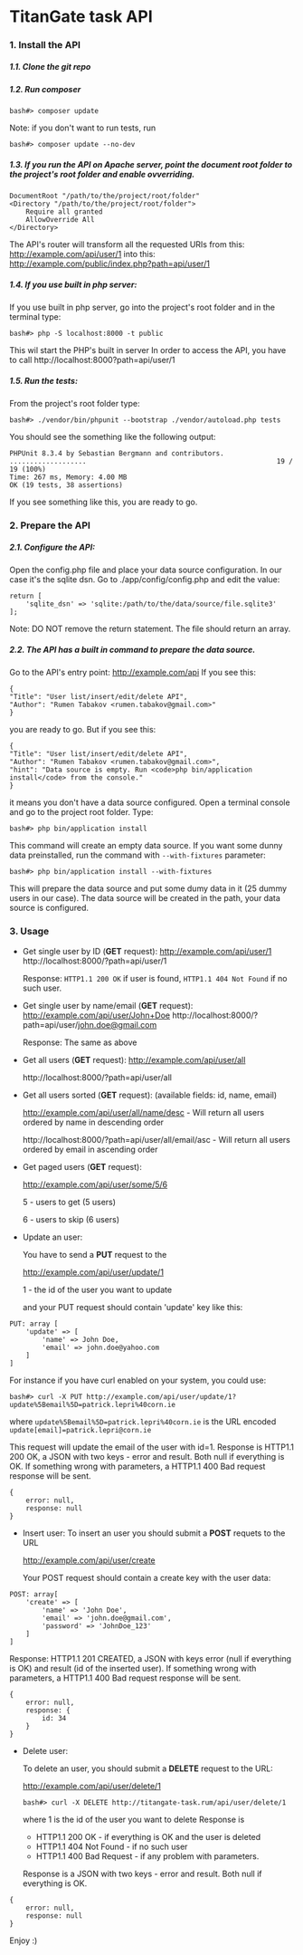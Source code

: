 # TitanGate task API

### 1. Install the API
##### 1.1. Clone the git repo
##### 1.2. Run composer
`bash#> composer update`

Note: if you don't want to run tests, run

`bash#> composer update --no-dev`
##### 1.3. If you run the API on Apache server, point the document root folder to the project's root folder and enable ovverriding.
```
DocumentRoot "/path/to/the/project/root/folder"
<Directory "/path/to/the/project/root/folder">
    Require all granted
    AllowOverride All
</Directory>
```
The API's router will transform all the requested URIs from this:
http://example.com/api/user/1
into this:
http://example.com/public/index.php?path=api/user/1

##### 1.4. If you use built in php server:
 If you use built in php server, go into the project's root folder and in the terminal type:
 
 ``bash#> php -S localhost:8000 -t public``
 
 This wil start the PHP's built in server
 In order to access the API, you have to call
 http://localhost:8000?path=api/user/1
 
 ##### 1.5. Run the tests:
 From the project's root folder type:
 
 ``bash#> ./vendor/bin/phpunit --bootstrap ./vendor/autoload.php tests``
 
 You should see the something like the following output:
```
PHPUnit 8.3.4 by Sebastian Bergmann and contributors.
...................                                               19 / 19 (100%)
Time: 267 ms, Memory: 4.00 MB
OK (19 tests, 38 assertions)
```

If you see something like this, you are ready to go.

### 2. Prepare the API
##### 2.1. Configure the API:
Open the config.php file and place your data source configuration. In our case it's the sqlite dsn. Go to ./app/config/config.php and edit the value:
```
return [
    'sqlite_dsn' => 'sqlite:/path/to/the/data/source/file.sqlite3'
];
```
Note: DO NOT remove the return statement. The file should return an array.

##### 2.2. The API has a built in command to prepare the data source.
Go to the API's entry point: http://example.com/api
If you see this:
```
{
"Title": "User list/insert/edit/delete API",
"Author": "Rumen Tabakov <rumen.tabakov@gmail.com>"
}
```
you are ready to go. But if you see this:
```
{
"Title": "User list/insert/edit/delete API",
"Author": "Rumen Tabakov <rumen.tabakov@gmail.com>",
"hint": "Data source is empty. Run <code>php bin/application install</code> from the console."
}
```
it means you don't have a data source configured. Open a terminal console and go to the project root folder. Type:

``bash#> php bin/application install``

This command will create an empty data source. If you want some dunny data preinstalled, run the command with ``--with-fixtures`` parameter:

``bash#> php bin/application install --with-fixtures``

This will prepare the data source and put some dumy data in it (25 dummy users in our case). The data source will be created in the path, your data source is configured.

### 3. Usage
- Get single user by ID (**GET** request):
http://example.com/api/user/1
http://localhost:8000/?path=api/user/1

    Response: ``HTTP1.1 200 OK`` if user is found, ``HTTP1.1 404 Not Found`` if no such user.

- Get single user by name/email (**GET** request):
http://example.com/api/user/John+Doe
http://localhost:8000/?path=api/user/john.doe@gmail.com

    Response: The same as above

- Get all users (**GET** request):
    http://example.com/api/user/all

    http://localhost:8000/?path=api/user/all

- Get all users sorted (**GET** request): (available fields: id, name, email)

    http://example.com/api/user/all/name/desc - Will return all users ordered by name in descending order
    
    http://localhost:8000/?path=api/user/all/email/asc - Will return all users ordered by email in ascending order

- Get paged users (**GET** request):

    http://example.com/api/user/some/5/6
    
    5 - users to get (5 users)
    
    6 - users to skip (6 users)

- Update an user:

    You have to send a **PUT** request to the
     
    http://example.com/api/user/update/1
    
    1 - the id of the user you want to update
    
    and your PUT request should contain 'update' key like this:
```
PUT: array [
    'update' => [
        'name' => John Doe,
        'email' => john.doe@yahoo.com
    ]
]
```
For instance if you have curl enabled on your system, you could use:

``bash#> curl -X PUT http://example.com/api/user/update/1?update%5Bemail%5D=patrick.lepri%40corn.ie``

where ``update%5Bemail%5D=patrick.lepri%40corn.ie`` is the URL encoded ``update[email]=patrick.lepri@corn.ie``

This request will update the email of the user with id=1.
Response is HTTP1.1 200 OK, a JSON with two keys - error and result. Both null if everything is OK. If something wrong with parameters, a HTTP1.1 400 Bad request response will be sent.
```
{
    error: null,
    response: null
}
```

- Insert user:
To insert an user you should submit a **POST** requets to the URL

    http://example.com/api/user/create

    Your POST request should contain a create key with the user data:
```
POST: array[
    'create' => [
        'name' => 'John Doe',
        'email' => 'john.doe@gmail.com',
        'password' => 'JohnDoe_123'
    ] 
]
```
Response: HTTP1.1 201 CREATED, a JSON with keys error (null if everything is OK) and result (id of the inserted user). If something wrong with parameters, a HTTP1.1 400 Bad request response will be sent.
```
{
    error: null,
    response: {
        id: 34
    }
}
```

- Delete user:

    To delete an user, you should submit a **DELETE** request to the URL:
    
    http://example.com/api/user/delete/1
    
    ``bash#> curl -X DELETE http://titangate-task.rum/api/user/delete/1``
    
    where 1 is the id of the user you want to delete
    Response is
     
    - HTTP1.1 200 OK  - if everything is OK and the user is deleted
    - HTTP1.1 404 Not Found - if no such user
    - HTTP1.1 400 Bad Request - if any problem with parameters.
    
    Response is a JSON with two keys - error and result. Both null if everything is OK. 
```
{
    error: null,
    response: null
}
```

Enjoy :)
